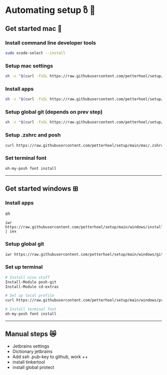 # Automating setup ზ 🤖

## Get started mac 🍏

### Install command line developer tools

```sh
sudo xcode-select --install
```

### Setup mac settings

```sh
sh -c "$(curl -fsSL https://raw.githubusercontent.com/petterhoel/setup/main/mac/set-mac-settings.sh)"
```

### Install apps

```sh
sh -c "$(curl -fsSL https://raw.githubusercontent.com/petterhoel/setup/main/mac/installs.sh)"
```

### Setup global git (depends on prev step)

```sh
sh -c "$(curl -fsSL https://raw.githubusercontent.com/petterhoel/setup/main/mac/git.sh)"
```

### Setup .zshrc and posh

```sh
curl https://raw.githubusercontent.com/petterhoel/setup/main/mac/.zshrc-append >> ~/.zshrc
```

### Set terminal font
```sh
oh-my-posh font install
```
_____________________________________

## Get started windows ⊞

### Install apps
sh
```
iwr https://raw.githubusercontent.com/petterhoel/setup/main/windows/installs.bat | iex
```

### Setup global git

```sh
iwr https://raw.githubusercontent.com/petterhoel/setup/main/windows/git.bat | iex
```

### Set up terminal
```sh
# Install nice stuff
Install-Module posh-git
Install-Module cd-extras

# Set up local profile
curl https://raw.githubusercontent.com/petterhoel/setup/main/windows/profile.ps1 -o $PROFILE

# Install terminal font
oh-my-posh font install
```
_____________________________________
## Manual steps 😿

- Jetbrains settings
- Dictionary jetbrains
- Add ssh .pub-key to github, work ++
- install tinkertool
- install global protect
